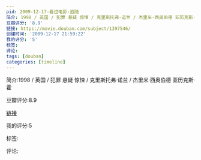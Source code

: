 ```yaml
---
pid: 2009-12-17-看过电影-追随
简介: 1998 / 英国 / 犯罪 悬疑 惊悚 / 克里斯托弗·诺兰 / 杰里米·西奥伯德 亚历克斯·霍
豆瓣评分: '8.9'
链接: https://movie.douban.com/subject/1397546/
创建时间: '2009-12-17 21:59:22'
我的评分: '5'
标签:
评论:
tags: [douban]
categories: [timeline]
---
```

简介:1998 / 英国 / 犯罪 悬疑 惊悚 / 克里斯托弗·诺兰 / 杰里米·西奥伯德 亚历克斯·霍

豆瓣评分:8.9

[链接](https://movie.douban.com/subject/1397546/)

我的评分:5

标签:

评论:

